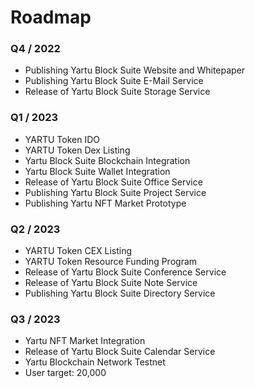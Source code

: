 ﻿# Roadmap

### Q4 / 2022

 - Publishing Yartu Block Suite Website and Whitepaper
 - Publishing Yartu Block Suite E-Mail Service
 - Release of Yartu Block Suite Storage Service

### Q1 / 2023

 - YARTU Token IDO
 - YARTU Token Dex Listing
 - Yartu Block Suite Blockchain Integration
 - Yartu Block Suite Wallet Integration
 - Release of Yartu Block Suite Office Service
 - Publishing Yartu Block Suite Project Service
 - Publishing Yartu NFT Market Prototype

### Q2 / 2023

 - YARTU Token CEX Listing
 - YARTU Token Resource Funding Program
 - Release of Yartu Block Suite Conference Service
 - Release of Yartu Block Suite Note Service
 - Publishing Yartu Block Suite Directory Service

### Q3 / 2023

 - Yartu NFT Market Integration
 - Release of Yartu Block Suite Calendar Service
 - Yartu Blockchain Network Testnet
 - User target: 20,000
